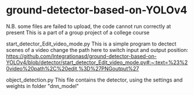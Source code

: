 # ground-detector-based-on-YOLOv4

N.B. some files are failed to upload, the code cannot run correctly at present
     This is a part of a group project of a college course

start_detector_Edit_video_mode.py
    This is a simple program to dectect scenes of a video
    change the path here to switch input and output position: 
    https://github.com/Integrationasd/ground-detector-based-on-YOLOv4/blob/detector/start_detector_Edit_video_mode.py#:~:text=%23%20video%20path%2C%20edit,%3D%27PNGoutput%27

object_detection.py
    This file contains the detector, using the settings and weights in folder "dnn_model"
